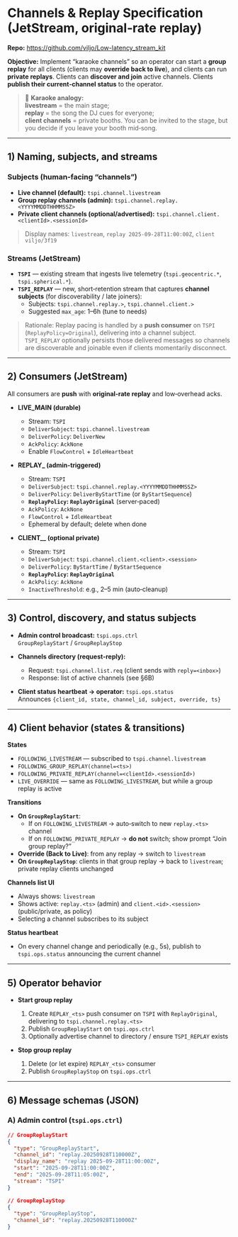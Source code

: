 # Channels & Replay Specification (JetStream, original‑rate replay)

**Repo:** https://github.com/viljo/Low-latency_stream_kit

**Objective:** Implement “karaoke channels” so an operator can start a **group replay** for all clients (clients may **override back to live**), and clients can run **private replays**. Clients can **discover and join** active channels. Clients **publish their current‑channel status** to the operator.

> 🎤 **Karaoke analogy:**  
> **livestream** = the main stage;  
> **replay <time>** = the song the DJ cues for everyone;  
> **client channels** = private booths. You can be invited to the stage, but you decide if you leave your booth mid‑song.

---

## 1) Naming, subjects, and streams

### Subjects (human‑facing “channels”)
- **Live channel (default):** `tspi.channel.livestream`
- **Group replay channels (admin):** `tspi.channel.replay.<YYYYMMDDTHHMMSSZ>`
- **Private client channels (optional/advertised):** `tspi.channel.client.<clientId>.<sessionId>`

> Display names: `livestream`, `replay 2025-09-28T11:00:00Z`, `client viljo/3f19`

### Streams (JetStream)
- **`TSPI`** — existing stream that ingests live telemetry (`tspi.geocentric.*`, `tspi.spherical.*`).
- **`TSPI_REPLAY`** — new, short‑retention stream that captures **channel subjects** (for discoverability / late joiners):
  - Subjects: `tspi.channel.replay.>`, `tspi.channel.client.>`
  - Suggested `max_age`: 1–6h (tune to needs)

> Rationale: Replay pacing is handled by a **push consumer** on `TSPI` (`ReplayPolicy=Original`), delivering into a channel subject. `TSPI_REPLAY` optionally persists those delivered messages so channels are discoverable and joinable even if clients momentarily disconnect.

---

## 2) Consumers (JetStream)

All consumers are **push** with **original‑rate replay** and low‑overhead acks.

- **LIVE_MAIN (durable)**
  - Stream: `TSPI`
  - `DeliverSubject`: `tspi.channel.livestream`
  - `DeliverPolicy`: `DeliverNew`
  - `AckPolicy`: `AckNone`
  - Enable `FlowControl` + `IdleHeartbeat`

- **REPLAY_<ts> (admin‑triggered)**
  - Stream: `TSPI`
  - `DeliverSubject`: `tspi.channel.replay.<YYYYMMDDTHHMMSSZ>`
  - `DeliverPolicy`: `DeliverByStartTime` (or `ByStartSequence`)
  - **`ReplayPolicy`: `ReplayOriginal`** (server‑paced)
  - `AckPolicy`: `AckNone`
  - `FlowControl` + `IdleHeartbeat`
  - Ephemeral by default; delete when done

- **CLIENT_<client>_<session> (optional private)**
  - Stream: `TSPI`
  - `DeliverSubject`: `tspi.channel.client.<client>.<session>`
  - `DeliverPolicy`: `ByStartTime` / `ByStartSequence`
  - **`ReplayPolicy`: `ReplayOriginal`**
  - `AckPolicy`: `AckNone`
  - `InactiveThreshold`: e.g., 2–5 min (auto‑cleanup)

---

## 3) Control, discovery, and status subjects

- **Admin control broadcast:** `tspi.ops.ctrl`  
  `GroupReplayStart` / `GroupReplayStop`

- **Channels directory (request‑reply):**
  - Request: `tspi.channel.list.req` (client sends with `reply=<inbox>`)
  - Response: list of active channels (see §6B)

- **Client status heartbeat → operator:** `tspi.ops.status`  
  Announces `{client_id, state, channel_id, subject, override, ts}`

---

## 4) Client behavior (states & transitions)

**States**
- `FOLLOWING_LIVESTREAM` — subscribed to `tspi.channel.livestream`
- `FOLLOWING_GROUP_REPLAY(channel=<ts>)`
- `FOLLOWING_PRIVATE_REPLAY(channel=<clientId>.<sessionId>)`
- `LIVE_OVERRIDE` — same as `FOLLOWING_LIVESTREAM`, but while a group replay is active

**Transitions**
- **On `GroupReplayStart`**:
  - If on `FOLLOWING_LIVESTREAM` → auto‑switch to new `replay.<ts>` channel
  - If on `FOLLOWING_PRIVATE_REPLAY` → **do not** switch; show prompt “Join group replay?”
- **Override (Back to Live)**: from any replay → switch to `livestream`
- **On `GroupReplayStop`**: clients in that group replay → back to `livestream`; private replay clients unchanged

**Channels list UI**
- Always shows: `livestream`
- Shows active: `replay.<ts>` (admin) and `client.<id>.<session>` (public/private, as policy)
- Selecting a channel subscribes to its subject

**Status heartbeat**
- On every channel change and periodically (e.g., 5s), publish to `tspi.ops.status` announcing the current channel

---

## 5) Operator behavior

- **Start group replay**
  1) Create `REPLAY_<ts>` push consumer on `TSPI` with `ReplayOriginal`, delivering to `tspi.channel.replay.<ts>`
  2) Publish `GroupReplayStart` on `tspi.ops.ctrl`
  3) Optionally advertise channel to directory / ensure `TSPI_REPLAY` exists

- **Stop group replay**
  1) Delete (or let expire) `REPLAY_<ts>` consumer
  2) Publish `GroupReplayStop` on `tspi.ops.ctrl`

---

## 6) Message schemas (JSON)

### A) Admin control (`tspi.ops.ctrl`)

```json
// GroupReplayStart
{
  "type": "GroupReplayStart",
  "channel_id": "replay.20250928T110000Z",
  "display_name": "replay 2025-09-28T11:00:00Z",
  "start": "2025-09-28T11:00:00Z",
  "end": "2025-09-28T11:05:00Z",
  "stream": "TSPI"
}

// GroupReplayStop
{
  "type": "GroupReplayStop",
  "channel_id": "replay.20250928T110000Z"
}

